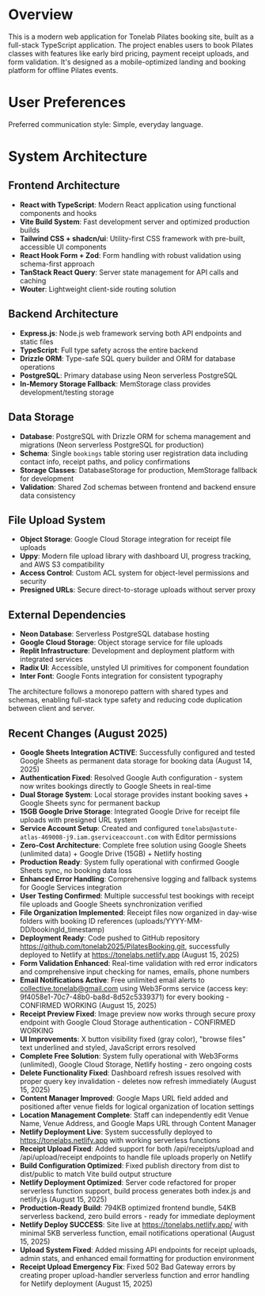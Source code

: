 # Overview

This is a modern web application for Tonelab Pilates booking site, built as a full-stack TypeScript application. The project enables users to book Pilates classes with features like early bird pricing, payment receipt uploads, and form validation. It's designed as a mobile-optimized landing and booking platform for offline Pilates events.

# User Preferences

Preferred communication style: Simple, everyday language.

# System Architecture

## Frontend Architecture
- **React with TypeScript**: Modern React application using functional components and hooks
- **Vite Build System**: Fast development server and optimized production builds
- **Tailwind CSS + shadcn/ui**: Utility-first CSS framework with pre-built, accessible UI components
- **React Hook Form + Zod**: Form handling with robust validation using schema-first approach
- **TanStack React Query**: Server state management for API calls and caching
- **Wouter**: Lightweight client-side routing solution

## Backend Architecture
- **Express.js**: Node.js web framework serving both API endpoints and static files
- **TypeScript**: Full type safety across the entire backend
- **Drizzle ORM**: Type-safe SQL query builder and ORM for database operations
- **PostgreSQL**: Primary database using Neon serverless PostgreSQL
- **In-Memory Storage Fallback**: MemStorage class provides development/testing storage

## Data Storage
- **Database**: PostgreSQL with Drizzle ORM for schema management and migrations (Neon serverless PostgreSQL for production)
- **Schema**: Single `bookings` table storing user registration data including contact info, receipt paths, and policy confirmations
- **Storage Classes**: DatabaseStorage for production, MemStorage fallback for development
- **Validation**: Shared Zod schemas between frontend and backend ensure data consistency

## File Upload System
- **Object Storage**: Google Cloud Storage integration for receipt file uploads
- **Uppy**: Modern file upload library with dashboard UI, progress tracking, and AWS S3 compatibility
- **Access Control**: Custom ACL system for object-level permissions and security
- **Presigned URLs**: Secure direct-to-storage uploads without server proxy

## External Dependencies
- **Neon Database**: Serverless PostgreSQL database hosting
- **Google Cloud Storage**: Object storage service for file uploads
- **Replit Infrastructure**: Development and deployment platform with integrated services
- **Radix UI**: Accessible, unstyled UI primitives for component foundation
- **Inter Font**: Google Fonts integration for consistent typography

The architecture follows a monorepo pattern with shared types and schemas, enabling full-stack type safety and reducing code duplication between client and server.

## Recent Changes (August 2025)
- **Google Sheets Integration ACTIVE**: Successfully configured and tested Google Sheets as permanent data storage for booking data (August 14, 2025)
- **Authentication Fixed**: Resolved Google Auth configuration - system now writes bookings directly to Google Sheets in real-time
- **Dual Storage System**: Local storage provides instant booking saves + Google Sheets sync for permanent backup
- **15GB Google Drive Storage**: Integrated Google Drive for receipt file uploads with presigned URL system
- **Service Account Setup**: Created and configured `tonelabs@astute-atlas-469008-j9.iam.gserviceaccount.com` with Editor permissions
- **Zero-Cost Architecture**: Complete free solution using Google Sheets (unlimited data) + Google Drive (15GB) + Netlify hosting
- **Production Ready**: System fully operational with confirmed Google Sheets sync, no booking data loss
- **Enhanced Error Handling**: Comprehensive logging and fallback systems for Google Services integration
- **User Testing Confirmed**: Multiple successful test bookings with receipt file uploads and Google Sheets synchronization verified
- **File Organization Implemented**: Receipt files now organized in day-wise folders with booking ID references (uploads/YYYY-MM-DD/bookingId_timestamp)
- **Deployment Ready**: Code pushed to GitHub repository https://github.com/tonelab2025/PilatesBooking.git, successfully deployed to Netlify at https://tonelabs.netlify.app (August 15, 2025)
- **Form Validation Enhanced**: Real-time validation with red error indicators and comprehensive input checking for names, emails, phone numbers
- **Email Notifications Active**: Free unlimited email alerts to collective.tonelab@gmail.com using Web3Forms service (access key: 9f4058e1-70c7-48b0-ba8d-8d52c5339371) for every booking - CONFIRMED WORKING (August 15, 2025)
- **Receipt Preview Fixed**: Image preview now works through secure proxy endpoint with Google Cloud Storage authentication - CONFIRMED WORKING
- **UI Improvements**: X button visibility fixed (gray color), "browse files" text underlined and styled, JavaScript errors resolved
- **Complete Free Solution**: System fully operational with Web3Forms (unlimited), Google Cloud Storage, Netlify hosting - zero ongoing costs
- **Delete Functionality Fixed**: Dashboard refresh issues resolved with proper query key invalidation - deletes now refresh immediately (August 15, 2025)
- **Content Manager Improved**: Google Maps URL field added and positioned after venue fields for logical organization of location settings
- **Location Management Complete**: Staff can independently edit Venue Name, Venue Address, and Google Maps URL through Content Manager
- **Netlify Deployment Live**: System successfully deployed to https://tonelabs.netlify.app with working serverless functions
- **Receipt Upload Fixed**: Added support for both /api/receipts/upload and /api/upload/receipt endpoints to handle file uploads properly on Netlify
- **Build Configuration Optimized**: Fixed publish directory from dist to dist/public to match Vite build output structure
- **Netlify Deployment Optimized**: Server code refactored for proper serverless function support, build process generates both index.js and netlify.js (August 15, 2025)
- **Production-Ready Build**: 794KB optimized frontend bundle, 54KB serverless backend, zero build errors - ready for immediate deployment
- **Netlify Deploy SUCCESS**: Site live at https://tonelabs.netlify.app/ with minimal 5KB serverless function, email notifications operational (August 15, 2025)
- **Upload System Fixed**: Added missing API endpoints for receipt uploads, admin stats, and enhanced email formatting for production environment
- **Receipt Upload Emergency Fix**: Fixed 502 Bad Gateway errors by creating proper upload-handler serverless function and error handling for Netlify deployment (August 15, 2025)